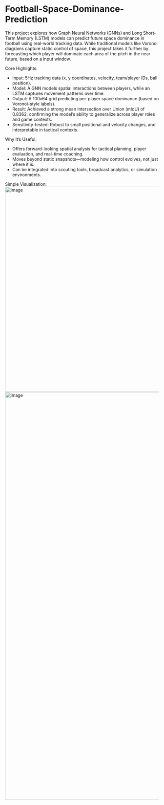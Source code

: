 # Football-Space-Dominance-Prediction
This project explores how Graph Neural Networks (GNNs) and Long Short-Term Memory (LSTM) models can predict future space dominance in football using real-world tracking data. While traditional models like Voronoi diagrams capture static control of space, this project takes it further by forecasting which player will dominate each area of the pitch in the near future, based on a input window.

Core Highlights:
- Input: 5Hz tracking data (x, y coordinates, velocity, team/player IDs, ball position).
- Model: A GNN models spatial interactions between players, while an LSTM captures movement patterns over time.
- Output: A 100x64 grid predicting per-player space dominance (based on Voronoi-style labels).
- Result: Achieved a strong mean Intersection over Union (mIoU) of 0.8362, confirming the model’s ability to generalize across player roles and game contexts.
- Sensitivity-tested: Robust to small positional and velocity changes, and interpretable in tactical contexts.

Why It’s Useful:
- Offers forward-looking spatial analysis for tactical planning, player evaluation, and real-time coaching.
- Moves beyond static snapshots—modeling how control evolves, not just where it is.
- Can be integrated into scouting tools, broadcast analytics, or simulation environments.

Simple Visualization:
<img width="1592" height="672" alt="image" src="https://github.com/user-attachments/assets/11922439-84dd-457c-9423-b853f112fe2b" />
<img width="1479" height="1335" alt="image" src="https://github.com/user-attachments/assets/f534a5f0-cd67-4b46-9a92-c8d4617cdb7d" />


